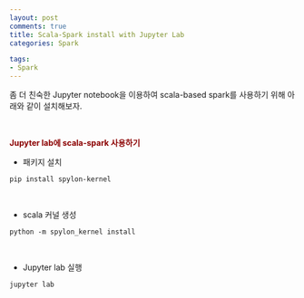 ```yaml
---
layout: post
comments: true
title: Scala-Spark install with Jupyter Lab
categories: Spark

tags:
- Spark
---
```





좀 더 친숙한 Jupyter notebook을 이용하여 scala-based spark를 사용하기 위해 아래와 같이 설치해보자.

<br>

**<span style='color:DarkRed'>Jupyter lab에 scala-spark 사용하기</span>**


- 패키지 설치

```shell
pip install spylon-kernel
```

<br>

- scala 커널 생성

```shell
python -m spylon_kernel install
```

<br>



- Jupyter lab 실행

```shell
jupyter lab
```
